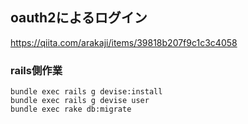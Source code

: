 ## oauth2によるログイン

https://qiita.com/arakaji/items/39818b207f9c1c3c4058

### rails側作業
```
bundle exec rails g devise:install
bundle exec rails g devise user
bundle exec rake db:migrate
```
